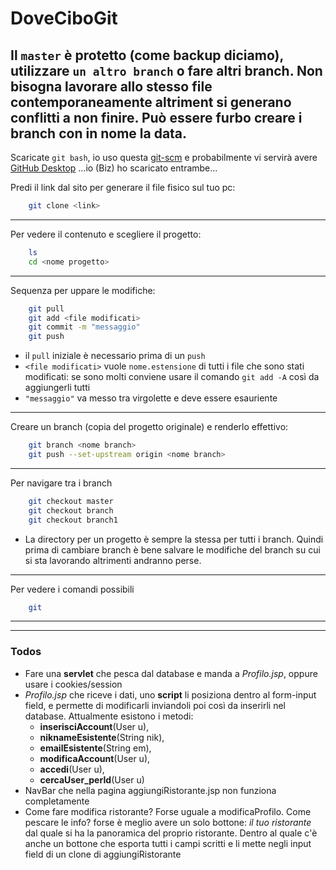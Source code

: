 # DoveCiboGit

Il `master` è protetto (come backup diciamo), utilizzare `un altro branch` o fare altri branch. Non bisogna lavorare allo stesso file contemporaneamente altriment si generano conflitti a non finire. Può essere furbo creare i branch con in nome la data.
---

Scaricate `git bash`, io uso questa [git-scm](https://git-scm.com/downloads) e probabilmente vi servirà avere [GitHub Desktop](https://desktop.github.com) ...io (Biz) ho scaricato entrambe...

Predi il link dal sito per generare il file fisico sul tuo pc:
```sh
    git clone <link> 
```

---

Per vedere il contenuto e scegliere il progetto:
```sh
    ls
    cd <nome progetto>
```

---

Sequenza per uppare le modifiche:
```sh
    git pull
	git add <file modificati>
	git commit -m "messaggio"
	git push
```
  - il `pull` iniziale è necessario prima di un `push`
  - `<file modificati>` vuole `nome.estensione` di tutti i file che sono stati modificati: se sono molti conviene usare il comando `git add -A` così da aggiungerli tutti
  - `"messaggio"` va messo tra virgolette e deve essere esauriente

---

Creare un branch (copia del progetto originale) e renderlo effettivo:
```sh
    git branch <nome branch> 
    git push --set-upstream origin <nome branch> 
```		 

---

Per navigare tra i branch
```sh
    git checkout master
	git checkout branch
	git checkout branch1 
```		

 - La directory per un progetto è sempre la stessa per tutti i branch. Quindi prima di cambiare branch è bene salvare le modifiche del branch su cui si sta lavorando altrimenti andranno perse.

---

Per vedere i comandi possibili
```sh
    git
```	

---
---

### Todos

 - Fare una **servlet** che pesca dal database e manda a *Profilo.jsp*, oppure usare i cookies/session
 - *Profilo.jsp* che riceve i dati, uno **script** li posiziona dentro al form-input field, e permette di modificarli inviandoli poi così da inserirli nel database. Attualmente esistono i metodi:
	 - **inserisciAccount**(User u),
	 - **niknameEsistente**(String nik),
	 - **emailEsistente**(String em),
	 - **modificaAccount**(User u),
	 - **accedi**(User u),
	 - **cercaUser_perId**(User u)
 - NavBar che nella pagina aggiungiRistorante.jsp non funziona completamente
 - Come fare modifica ristorante? Forse uguale a modificaProfilo. Come pescare le info? forse è meglio avere un solo bottone: *il tuo ristorante* dal quale si ha la panoramica del proprio ristorante. Dentro al quale c'è anche un bottone che esporta tutti i campi scritti e li mette negli input field di un clone di aggiungiRistorante
